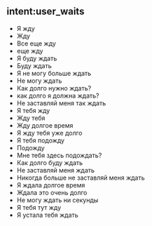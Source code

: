 ## intent:user_waits
- Я жду
- Жду
- Все еще жду
- еще жду
- Я буду ждать
- Буду ждать
- Я не могу больше ждать
- Не могу ждать
- Как долго нужно ждать?
- как долго я должна ждать?
- Не заставляй меня так ждать
- Я тебя жду
- Жду тебя
- Жду долгое время
- Я жду тебя уже долго
- Я тебя подожду
- Подожду
- Мне тебя здесь подождать?
- Как долго буду ждать
- Не заставляй меня ждать
- Никогда больше не заставляй меня ждать
- Я ждала долгое время
- Ждала это очень долго
- Не могу ждать ни секунды
- Я тебя тут жду
- Я устала тебя ждать